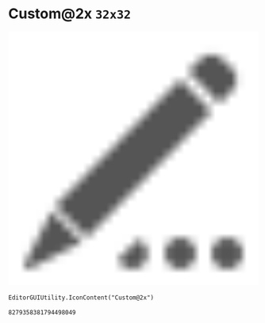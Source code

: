 # Custom@2x `32x32`
<img src="/img/Custom@2x.png" width=512 height=512>

``` CSharp
EditorGUIUtility.IconContent("Custom@2x")
```
```
8279358381794498049
```
